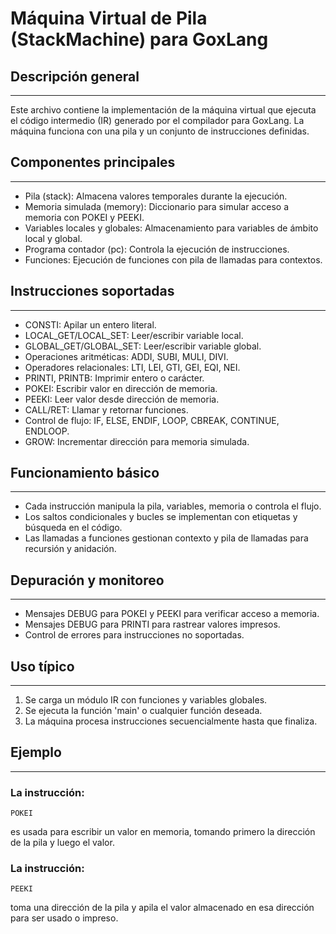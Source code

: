 # Máquina Virtual de Pila (StackMachine) para GoxLang

## Descripción general
------------------

Este archivo contiene la implementación de la máquina virtual que ejecuta el código intermedio (IR) generado por el compilador para GoxLang. La máquina funciona con una pila y un conjunto de instrucciones definidas.

## Componentes principales
-----------------------

- Pila (stack): Almacena valores temporales durante la ejecución.
- Memoria simulada (memory): Diccionario para simular acceso a memoria con POKEI y PEEKI.
- Variables locales y globales: Almacenamiento para variables de ámbito local y global.
- Programa contador (pc): Controla la ejecución de instrucciones.
- Funciones: Ejecución de funciones con pila de llamadas para contextos.

## Instrucciones soportadas
------------------------

- CONSTI: Apilar un entero literal.
- LOCAL_GET/LOCAL_SET: Leer/escribir variable local.
- GLOBAL_GET/GLOBAL_SET: Leer/escribir variable global.
- Operaciones aritméticas: ADDI, SUBI, MULI, DIVI.
- Operadores relacionales: LTI, LEI, GTI, GEI, EQI, NEI.
- PRINTI, PRINTB: Imprimir entero o carácter.
- POKEI: Escribir valor en dirección de memoria.
- PEEKI: Leer valor desde dirección de memoria.
- CALL/RET: Llamar y retornar funciones.
- Control de flujo: IF, ELSE, ENDIF, LOOP, CBREAK, CONTINUE, ENDLOOP.
- GROW: Incrementar dirección para memoria simulada.

## Funcionamiento básico
---------------------

- Cada instrucción manipula la pila, variables, memoria o controla el flujo.
- Los saltos condicionales y bucles se implementan con etiquetas y búsqueda en el código.
- Las llamadas a funciones gestionan contexto y pila de llamadas para recursión y anidación.

## Depuración y monitoreo
----------------------

- Mensajes DEBUG para POKEI y PEEKI para verificar acceso a memoria.
- Mensajes DEBUG para PRINTI para rastrear valores impresos.
- Control de errores para instrucciones no soportadas.

## Uso típico
----------

1. Se carga un módulo IR con funciones y variables globales.
2. Se ejecuta la función 'main' o cualquier función deseada.
3. La máquina procesa instrucciones secuencialmente hasta que finaliza.

## Ejemplo
-------

### La instrucción:

    POKEI

es usada para escribir un valor en memoria, tomando primero la dirección de la pila y luego el valor.

### La instrucción:

    PEEKI

toma una dirección de la pila y apila el valor almacenado en esa dirección para ser usado o impreso.
